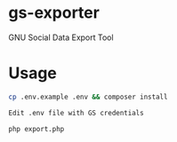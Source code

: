 # gs-exporter
GNU Social Data Export Tool

# Usage
```bash 
cp .env.example .env && composer install
```
```bash
Edit .env file with GS credentials
```
```bash
php export.php
```
